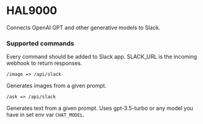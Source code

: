 # HAL9000

Connects OpenAI GPT and other generative models to Slack.

### Supported commands

Every command should be added to Slack app. SLACK_URL is the incoming webhook to return responses.

`/image => /api/slack`

Generates images from a given prompt.

`/ask => /api/slack`

Generates text from a given prompt. Uses gpt-3.5-turbo or any model you have in set env var `CHAT_MODEL`.

